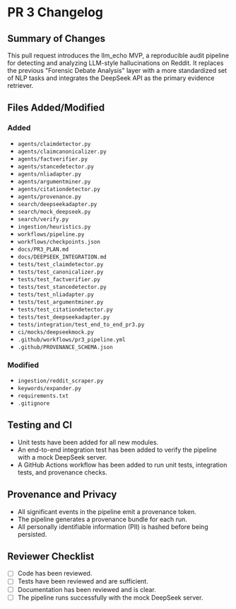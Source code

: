 # PR 3 Changelog

## Summary of Changes

This pull request introduces the llm_echo MVP, a reproducible audit pipeline for detecting and analyzing LLM-style hallucinations on Reddit. It replaces the previous "Forensic Debate Analysis" layer with a more standardized set of NLP tasks and integrates the DeepSeek API as the primary evidence retriever.

## Files Added/Modified

### Added

-   `agents/claimdetector.py`
-   `agents/claimcanonicalizer.py`
-   `agents/factverifier.py`
-   `agents/stancedetector.py`
-   `agents/nliadapter.py`
-   `agents/argumentminer.py`
-   `agents/citationdetector.py`
-   `agents/provenance.py`
-   `search/deepseekadapter.py`
-   `search/mock_deepseek.py`
-   `search/verify.py`
-   `ingestion/heuristics.py`
-   `workflows/pipeline.py`
-   `workflows/checkpoints.json`
-   `docs/PR3_PLAN.md`
-   `docs/DEEPSEEK_INTEGRATION.md`
-   `tests/test_claimdetector.py`
-   `tests/test_canonicalizer.py`
-   `tests/test_factverifier.py`
-   `tests/test_stancedetector.py`
-   `tests/test_nliadapter.py`
-   `tests/test_argumentminer.py`
-   `tests/test_citationdetector.py`
-   `tests/test_deepseekadapter.py`
-   `tests/integration/test_end_to_end_pr3.py`
-   `ci/mocks/deepseekmock.py`
-   `.github/workflows/pr3_pipeline.yml`
-   `.github/PROVENANCE_SCHEMA.json`

### Modified

-   `ingestion/reddit_scraper.py`
-   `keywords/expander.py`
-   `requirements.txt`
-   `.gitignore`

## Testing and CI

-   Unit tests have been added for all new modules.
-   An end-to-end integration test has been added to verify the pipeline with a mock DeepSeek server.
-   A GitHub Actions workflow has been added to run unit tests, integration tests, and provenance checks.

## Provenance and Privacy

-   All significant events in the pipeline emit a provenance token.
-   The pipeline generates a provenance bundle for each run.
-   All personally identifiable information (PII) is hashed before being persisted.

## Reviewer Checklist

-   [ ] Code has been reviewed.
-   [ ] Tests have been reviewed and are sufficient.
-   [ ] Documentation has been reviewed and is clear.
-   [ ] The pipeline runs successfully with the mock DeepSeek server.
